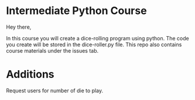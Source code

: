 # Intermediate Python Course

Hey there, 

In this course you will create a dice-rolling program using python. The code you create will be stored in the dice-roller.py file. This repo also contains course materials under the issues tab. 

# Additions
Request users for number of die to play.
